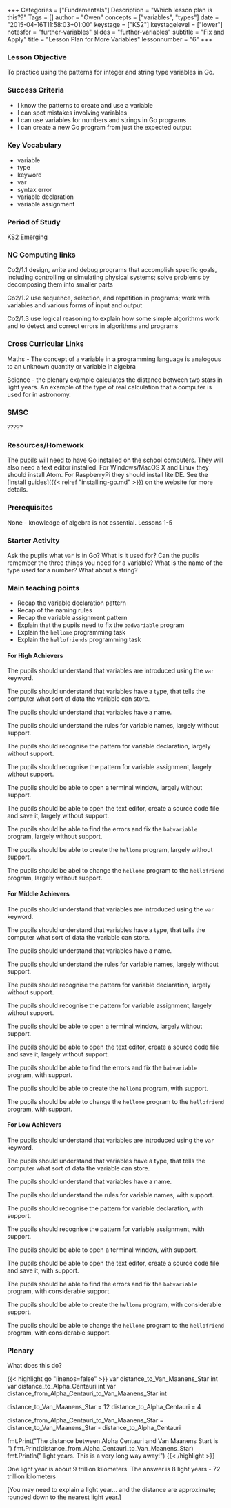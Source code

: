 +++
Categories = ["Fundamentals"]
Description = "Which lesson plan is this??"
Tags = []
author = "Owen"
concepts = ["variables", "types"]
date = "2015-04-16T11:58:03+01:00"
keystage = ["KS2"]
keystagelevel = ["lower"]
notesfor = "further-variables"
slides = "further-variables"
subtitle = "Fix and Apply"
title = "Lesson Plan for More Variables"
lessonnumber = "6"
+++

### Lesson Objective

To practice using the patterns for integer and string type variables in
Go.
<!--more-->
### Success Criteria

* I know the patterns to create and use a variable
* I can spot mistakes involving variables
* I can use variables for numbers and strings in Go programs
* I can create a new Go program from just the expected output

### Key Vocabulary

* variable
* type
* keyword
* var
* syntax error
* variable declaration
* variable assignment

### Period of Study

KS2 Emerging

### NC Computing links

Co2/1.1    design, write and debug programs that accomplish specific goals,
including controlling or simulating physical systems; solve problems by
decomposing them into smaller parts

Co2/1.2    use sequence, selection, and repetition in programs; work with
variables and various forms of input and output

Co2/1.3    use logical reasoning to explain how some simple algorithms work and
to detect and correct errors in algorithms and programs

### Cross Curricular Links

Maths - The concept of a variable in a programming language is analogous
to an unknown quantity or variable in algebra

Science - the plenary example calculates the distance between two stars
in light years. An example of the type of real calculation that a computer
is used for in astronomy.

### SMSC

?????

### Resources/Homework

The pupils will need to have Go installed on the school computers. They will
also need a text editor installed. For Windows/MacOS X and Linux they should
install Atom. For RaspberryPi they should install liteIDE. See the
[install guides]({{< relref "installing-go.md" >}}) on the website for more
details.

### Prerequisites

None - knowledge of algebra is not essential.
Lessons 1-5

### Starter Activity

Ask the pupils what `var` is in Go? What is it used for?
Can the pupils remember the three things you need for a variable?
What is the name of the type used for a number? What about a string?


### Main teaching points

* Recap the variable declaration pattern
* Recap of the naming rules
* Recap the variable assignment pattern
* Explain that the pupils need to fix the `badvariable` program
* Explain the `hellome` programming task
* Explain the `hellofriends` programming task

#### For High Achievers
The pupils should understand that variables are introduced using
the `var` keyword.

The pupils should understand that variables have a type, that tells the
computer what sort of data the variable can store.

The pupils should understand that variables have a name.

The pupils should understand the rules for variable names,
largely without support.

The pupils should recognise the pattern for variable declaration, largely
without support.

The pupils should recognise the pattern for variable assignment, largely
without support.

The pupils should be able to open a terminal window, largely without
support.

The pupils should be able to open the text editor, create a source code
file and save it, largely without support.

The pupils should be able to find the errors and fix the `babvariable` program, largely without support.

The pupils should be able to create the `hellome` program, largely without support.

The pupils should be abel to change the `hellome` program to the `hellofriend` program, largely without support.

#### For Middle Achievers
The pupils should understand that variables are introduced using
the `var` keyword.

The pupils should understand that variables have a type, that tells the
computer what sort of data the variable can store.

The pupils should understand that variables have a name.

The pupils should understand the rules for variable names,
largely without support.

The pupils should recognise the pattern for variable declaration, largely
without support.

The pupils should recognise the pattern for variable assignment, largely
without support.

The pupils should be able to open a terminal window, largely without
support.

The pupils should be able to open the text editor, create a source code
file and save it, largely without support.

The pupils should be able to find the errors and fix the `babvariable` program, with support.

The pupils should be able to create the `hellome` program, with support.

The pupils should be able to change the `hellome` program to the `hellofriend` program, with support.

#### For Low Achievers
The pupils should understand that variables are introduced using
the `var` keyword.

The pupils should understand that variables have a type, that tells the
computer what sort of data the variable can store.

The pupils should understand that variables have a name.

The pupils should understand the rules for variable names,
with support.

The pupils should recognise the pattern for variable declaration,
with support.

The pupils should recognise the pattern for variable assignment,
with support.

The pupils should be able to open a terminal window, with
support.

The pupils should be able to open the text editor, create a source code
file and save it, with support.

The pupils should be able to find the errors and fix the `babvariable` program, with considerable support.

The pupils should be able to create the `hellome` program, with
considerable support.

The pupils should be able to change the `hellome` program to the `hellofriend` program, with considerable support.

### Plenary
What does this do?

{{< highlight go "linenos=false" >}}
var distance_to_Van_Maanens_Star int
var distance_to_Alpha_Centauri int
var distance_from_Alpha_Centauri_to_Van_Maanens_Star int

distance_to_Van_Maanens_Star = 12
distance_to_Alpha_Centauri = 4

distance_from_Alpha_Centauri_to_Van_Maanens_Star = distance_to_Van_Maanens_Star - distance_to_Alpha_Centauri

fmt.Print("The distance between Alpha Centauri and Van Maanens Start is ")
fmt.Print(distance_from_Alpha_Centauri_to_Van_Maanens_Star)
fmt.Println(" light years. This is a very long way away!")
{{< /highlight >}}

One light year is about 9 trillion kilometers.
The answer is 8 light years - 72 trillion kilometers

[You may need to explain a light year... and the distance are approximate; rounded down to the nearest light year.]
